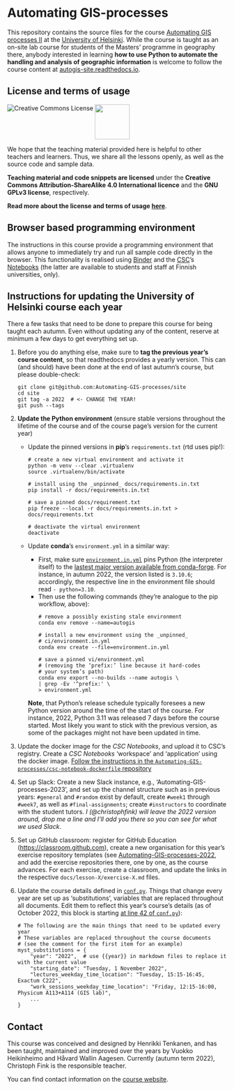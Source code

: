# Automating GIS-processes

This repository contains the source files for the course [Automating GIS
processes II](https://studies.helsinki.fi/courses/?searchText=GEOG-329-2) at the
[University of Helsinki](https://helsinki.fi/). While the course is taught as an
on-site lab course for students of the Masters’ programme in geography there,
anybody interested in learning **how to use Python to automate the handling and
analysis of geographic information** is welcome to follow the course content at
[autogis-site.readthedocs.io](https://autogis-site.readthedocs.io/).


## License and terms of usage

<a rel="license" href="http://creativecommons.org/licenses/by-sa/4.0/"><img
alt="Creative Commons License" style="border-width:0" align="left"
src="https://i.creativecommons.org/l/by-sa/4.0/88x31.png" /></a></a> <img
src="https://github.com/Automating-GIS-processes/2016/blob/master/source/img/GPLv3_Logo.jpg"
width="80">

We hope that the teaching material provided here is helpful to other teachers
and learners. Thus, we share all the lessons openly, as well as the source code
and sample data.

**Teaching material and code snippets are licensed** under the **Creative
Commons Attribution-ShareAlike 4.0 International licence** and the **GNU GPLv3
license**, respectively.

**Read more about the license and terms of usage
[here](https://autogis-site.readthedocs.io/en/latest/course-info/license.html)**.


## Browser based programming environment

The instructions in this course provide a programming environment that allows
anyone to immediately try and run all sample code directly in the browser. This
functionality is realised using [Binder](https://mybinder.org/) and the
[CSC](https://csc.fi/)’s [Notebooks](https://notebooks.csc.fi/) (the latter are
available to students and staff at Finnish universities, only).


## Instructions for updating the University of Helsinki course each year

There a few tasks that need to be done to prepare this course for being taught
each autumn. Even without updating any of the content, reserve at minimum a
few days to get everything set up.

1. Before you do anything else, make sure to **tag the previous year’s course
   content**, so that readthedocs provides a yearly version.
   This can (and should) have been done at the end of last autumn’s course,
   but please double-check:

    ```
    git clone git@github.com:Automating-GIS-processes/site
    cd site
    git tag -a 2022  # <- CHANGE THE YEAR!
    git push --tags
    ```

2. **Update the Python environment** (ensure stable versions throughout the lifetime
   of the course and of the course page’s version for the current year)
    - Update the pinned versions in **pip**’s `requirements.txt` (rtd uses pip!):
        ```
        # create a new virtual environment and activate it
        python -m venv --clear .virtualenv
        source .virtualenv/bin/activate

        # install using the _unpinned_ docs/requirements.in.txt
        pip install -r docs/requirements.in.txt

        # save a pinned docs/requirement.txt
        pip freeze --local -r docs/requirements.in.txt > docs/requirements.txt

        # deactivate the virtual environment
        deactivate
        ```
    - Update **conda**’s `environment.yml` in a similar way:
        - First, make sure [`environment.in.yml`](ci/environment.in.yml) pins
          Python (the interpreter itself) to the [lastest major version available
          from conda-forge](https://anaconda.org/conda-forge/python). For
          instance, in autumn 2022, the version listed is `3.10.6`; accordingly,
          the respective line in the environment file should read `- python=3.10`.
        - Then use the following commands (they’re analogue to the pip workflow,
          above):
            ```
            # remove a possibly existing stale environment
            conda env remove --name=autogis

            # install a new environment using the _unpinned_
            # ci/environment.in.yml
            conda env create --file=environment.in.yml

            # save a pinned vi/environment.yml
            # (removing the ‘prefix:’ line because it hard-codes
            # your system’s path)
            conda env export --no-builds --name autogis \
            | grep -Ev '^prefix:' \
            > environment.yml
            ```

      **Note**, that Python’s release schedule typically foresees a new Python
      version around the time of the start of the course. For instance, 2022,
      Python 3.11 was released 7 days before the course started. Most likely
      you want to stick with the previous version, as some of the packages
      might not have been updated in time.

3. Update the docker image for the *CSC Notebooks*, and upload it to CSC’s registry.
   Create a *CSC Notebooks* ‘workspace’ and ‘application’ using the docker image.
   [Follow the instructions in the `Automating-GIS-processes/csc-notebook-dockerfile`
   repository](https://github.com/Automating-GIS-processes/csc-notebook-dockerfile)

4. Set up Slack: Create a new Slack instance, e.g.,
   ‘Automating-GIS-processes-2023’, and set up the channel structure such as in
   previous years: `#general` and `#random` exist by default, create `#week1`
   through `#week7`, as well as `#final-assignments`; create `#instructors` to
   coordinate with the student tutors. *I (@christophfink) will leave the 2022
   version around, drop me a line and I’ll add you there so you can see for what
   we used Slack*.

5. Set up GitHub classroom: register for GitHub Education
   (https://classroom.github.com), create a new organisation for this year’s
   exercise repository templates (see
   [Automating-GIS-processes-2022](https://github.com/Automating-GIS-processes-2022),
   and add the exercise repositories there, one by one, as the course advances.
   For each exercise, create a classroom, and update the links in the respective
   `docs/lesson-X/exercise-X.md` files.

6. Update the course details defined in [`conf.py`](docs/conf.py). Things that
   change every year are set up as ‘substitutions’, variables that are replaced
   throughout all documents. Edit them to reflect this year’s course’s details
   (as of October 2022, this block is starting [at line 42 of
   `conf.py`](docs/conf.py#L42)):

    ```
    # The following are the main things that need to be updated every year
    # These variables are replaced throughout the course documents
    # (see the comment for the first item for an example)
    myst_substitutions = {
        "year": "2022",  # use {{year}} in markdown files to replace it with the current value
        "starting_date": "Tuesday, 1 November 2022",
        "lectures_weekday_time_location": "Tuesday, 15:15-16:45, Exactum C222",
        "work_sessions_weekday_time_location": "Friday, 12:15-16:00, Physicum A113+A114 (GIS lab)",
        ...
    }
    ```

<!--
TODO: Add instructions for future teachers of this course:
    - How to regenerate the docs locally
    - How to fork the repository, and use merge requests as a way to test
      changes before going live
    - How to remove the lesson contents and add them week after week using pull requests
    - How to update the gh-action access token
    - Refreshing the notebooks, and also adding them week after week.
    - ...
-->


## Contact

This course was conceived and designed by Henrikki Tenkanen, and has been
taught, maintained and improved over the years by Vuokko Heikinheimo and Håvard
Wallin Aagesen. Currently (autumn term 2022), Christoph Fink is the responsible
teacher.

You can find contact information on the [course
website](https://autogis-site.readthedocs.io/en/latest/course-info/general-information.html).
